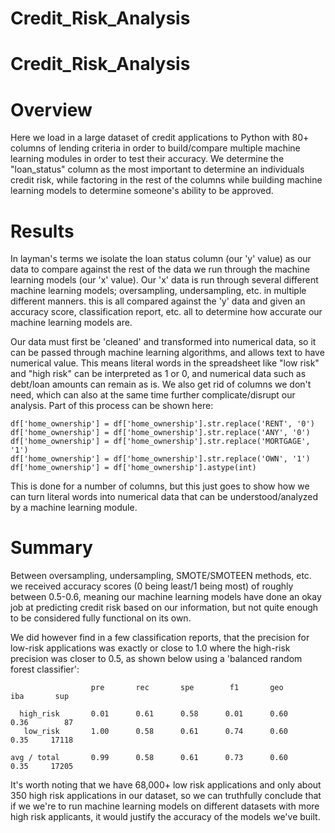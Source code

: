 # Credit_Risk_Analysis
# Credit_Risk_Analysis
# Overview
Here we load in a large dataset of credit applications to Python with 80+ columns of lending criteria in order to build/compare multiple machine learning modules in order to test their accuracy. We determine the "loan_status" column as the most important to determine an individuals credit risk, while factoring in the rest of the columns while building machine learning models to determine someone's ability to be approved.

# Results
In layman's terms we isolate the loan status column (our 'y' value) as our data to compare against the rest of the data we run through the machine learning models (our 'x' value). Our 'x' data is run through several different machine learning models; oversampling, undersampling, etc. in multiple different manners. this is all compared against the 'y' data and given an accuracy score, classification report, etc. all to determine how accurate our machine learning models are. 

Our data must first be 'cleaned' and transformed into numerical data, so it can be passed through machine learning algorithms, and allows text to have numerical value. This means literal words in the spreadsheet like "low risk" and "high risk" can be interpreted as 1 or 0, and numerical data such as debt/loan amounts can remain as is. We also get rid of columns we don't need, which can also at the same time further complicate/disrupt our analysis. Part of this process can be shown here:
```
df['home_ownership'] = df['home_ownership'].str.replace('RENT', '0')
df['home_ownership'] = df['home_ownership'].str.replace('ANY', '0')
df['home_ownership'] = df['home_ownership'].str.replace('MORTGAGE', '1')
df['home_ownership'] = df['home_ownership'].str.replace('OWN', '1')
df['home_ownership'] = df['home_ownership'].astype(int)
```
This is done for a number of columns, but this just goes to show how we can turn literal words into numerical data that can be understood/analyzed by a machine learning module.

# Summary
Between oversampling, undersampling, SMOTE/SMOTEEN methods, etc. we received accuracy scores (0 being least/1 being most) of roughly between 0.5-0.6, meaning our machine learning models have done an okay job at predicting credit risk based on our information, but not quite enough to be considered fully functional on its own.

We did however find in a few classification reports, that the precision for low-risk applications was exactly or close to 1.0 where the high-risk precision was closer to 0.5, as shown below using a 'balanced random forest classifier':
```
                  pre       rec       spe        f1       geo       iba       sup

  high_risk       0.01      0.61      0.58      0.01      0.60      0.36        87
   low_risk       1.00      0.58      0.61      0.74      0.60      0.35     17118

avg / total       0.99      0.58      0.61      0.73      0.60      0.35     17205
```
It's worth noting that we have 68,000+ low risk applications and only about 350 high risk applications in our dataset, so we can truthfully conclude that if we we're to run machine learning models on different datasets with more high risk applicants, it would justify the accuracy of the models we've built.
